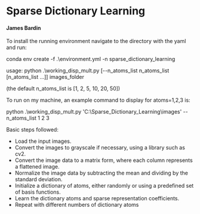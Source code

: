 # Sparse Dictionary Learning
#### James Bardin

To install the running environment navigate to the directory with the yaml and run:

conda env create -f .\environment.yml -n sparse_dictionary_learning

usage: python .\working_disp_mult.py [--n_atoms_list n_atoms_list [n_atoms_list ...]] images_folder

(the default n_atoms_list is [1, 2, 5, 10, 20, 50])

To run on my machine, an example command to display for atoms=1,2,3 is:

python .\working_disp_mult.py 'C:\Sparse_Dictionary_Learning\images\' --n_atoms_list 1 2 3


Basic steps followed:
- Load the input images.
- Convert the images to grayscale if necessary, using a library such as cv2.
- Convert the image data to a matrix form, where each column represents a flattened image.
- Normalize the image data by subtracting the mean and dividing by the standard deviation.
- Initialize a dictionary of atoms, either randomly or using a predefined set of basis functions.
- Learn the dictionary atoms and sparse representation coefficients.
- Repeat with different numbers of dictionary atoms
